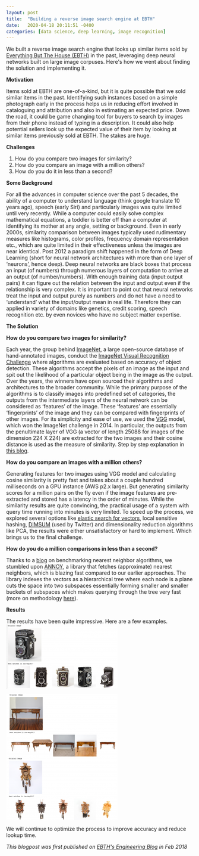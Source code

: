 ```yaml
---
layout: post
title:  "Building a reverse image search engine at EBTH"
date:   2020-04-18 20:11:51 -0400
categories: [data science, deep learning, image recognition]
---
```



We built a reverse image search engine that looks up similar items sold by [Everything But The House (EBTH)](https://ebth.com) in the past, leveraging deep neural networks built on large image corpuses. Here's how we went about finding the solution and implementing it.
<!--more-->


**Motivation**


Items sold at EBTH are one-of-a-kind, but it is quite possible that we sold similar items in the past. Identifying such instances based on a simple photograph early in the process helps us in reducing effort involved in cataloguing and attribution and also in estimating an expected price. Down the road, it could be game changing tool for buyers to search by images from their phone instead of typing in a description. It could also help potential sellers look up the expected value of their item by looking at similar items previously sold at EBTH. The stakes are huge.


**Challenges**


1. How do you compare two images for similarity?
2. How do you compare an image with a million others?
3. How do you do it in less than a second?


**Some Background**

For all the advances in computer science over the past 5 decades, the ability of a computer to understand language (think google translate 10 years ago), speech (early Siri) and particularly images was quite limited until very recently. While a computer could easily solve complex mathematical equations, a toddler is better off than a computer at identifying its mother at any angle, setting or background. Even in early 2000s, similarity comparison between images typically used rudimentary measures like histograms, color profiles, frequency domain representation etc., which are quite limited in their effectiveness unless the images are near identical.
Post 2012 a paradigm shift happened in the form of Deep Learning (short for neural network architectures with more than one layer of ‘neurons’, hence deep). Deep neural networks are black boxes that process an input (of numbers) through numerous layers of computation to arrive at an output (of number/numbers). With enough training data (input:output pairs) it can figure out the relation between the input and output even if the relationship is very complex. It is important to point out that neural networks treat the input and output purely as numbers and do not have a need to ‘understand’ what the input/output mean in real life. Therefore they can applied in variety of domains like genetics, credit scoring, speech recognition etc. by even novices who have no subject matter expertise.

**The Solution**

**How do you compare two images for similarity?**

Each year, the group behind [ImageNet](http://image-net.org/index), a large open-source database of hand-annotated images, conduct the [ImageNet Visual Recognition Challenge](http://www.image-net.org/challenges/LSVRC/2017/index.php) where algorithms are evaluated based on accuracy of object detection. These algorithms accept the pixels of an image as the input and spit out the likelihood of a particular object being in the image as the output. Over the years, the winners have open sourced their algorithms and architectures to the broader community. While the primary purpose of the algorithms is to classify images into predefined set of categories, the outputs from the intermediate layers of the neural network can be considered as ‘features’ of the image.
These ‘features’ are essentially ‘fingerprints’ of the image and they can be compared with fingerprints of other images. For its simplicity and ease of use, we used the [VGG](http://www.robots.ox.ac.uk/~vgg/research/very_deep/) model, which won the ImageNet challenge in 2014. In particular, the outputs from the penultimate layer of VGG (a vector of length 25088 for images of the dimension 224 X 224) are extracted for the two images and their cosine distance is used as the measure of similarity. Step by step explanation in [this blog](https://www.ethanrosenthal.com/2016/12/05/recasketch-keras/).

**How do you compare an images with a million others?**

Generating features for two images using VGG model and calculating cosine similarity is pretty fast and takes about a couple hundred milliseconds on a GPU instance (AWS p2.x large). But generating similarity scores for a million pairs on the fly even if the image features are pre-extracted and stored has a latency in the order of minutes. While the similarity results are quite convincing, the practical usage of a system with query time running into minutes is very limited. To speed up the process, we explored several options like [elastic search for vectors](https://github.com/MLnick/elasticsearch-vector-scoring), local sensitive hashing, [DIMSUM](https://blog.twitter.com/engineering/en_us/a/2014/all-pairs-similarity-via-dimsum.html) (used by Twitter) and dimensionality reduction algorithms like PCA, the results were either unsatisfactory or hard to implement. Which brings us to the final challenge.

**How do you do a million comparisons in less than a second?**

Thanks to a [blog](https://rare-technologies.com/performance-shootout-of-nearest-neighbours-querying/) on benchmarking nearest neighbor algorithms, we stumbled upon [ANNOY](https://github.com/spotify/annoy), a library that fetches (approximate) nearest neighbors, which is blazing fast compared to our earlier approaches. The library indexes the vectors as a hierarchical tree where each node is a plane cuts the space into two subspaces essentially forming smaller and smaller buckets of subspaces which makes querying through the tree very fast (more on methodology [here](https://erikbern.com/2015/09/24/nearest-neighbor-methods-vector-models-part-1.html)).


**Results**

The results have been quite impressive. Here are a few examples.
<br/>
<img src="/assets/reverse1.png" align="center" alt="reverse_results1"/>
<br/>

<img src="/assets/reverse2.png" align="center" alt="reverse_results2"/>
<br/>

<img src="/assets/reverse3.png" align="center" alt="reverse_results3"/>
<br/>


We will continue to optimize the process to improve accuracy and reduce lookup time.


<i> This blogpost was first published on [EBTH's Engineering Blog](https://engineering.ebth.com/building-a-reverse-image-search-engine-for-items-on-ebth-2c0fff8f161d) in Feb 2018</i>
